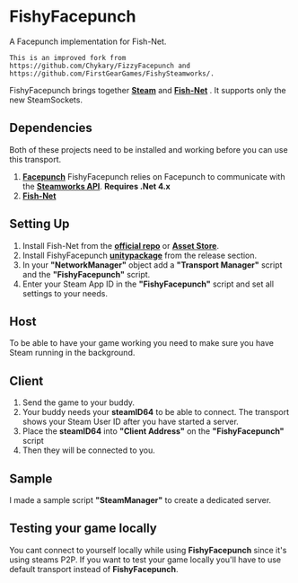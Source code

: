 # FishyFacepunch

A Facepunch implementation for Fish-Net.

	This is an improved fork from https://github.com/Chykary/FizzyFacepunch and https://github.com/FirstGearGames/FishySteamworks/.

FishyFacepunch brings together **[Steam](https://store.steampowered.com)** and **[Fish-Net](https://github.com/FirstGearGames/FishNet)** . It supports only the new SteamSockets.

## Dependencies
Both of these projects need to be installed and working before you can use this transport.
1. **[Facepunch](https://github.com/Facepunch/Facepunch.Steamworks)** FishyFacepunch relies on Facepunch to communicate with the **[Steamworks API](https://partner.steamgames.com/doc/sdk)**. **Requires .Net 4.x**  
2. **[Fish-Net](https://github.com/FirstGearGames/FishNet)**

## Setting Up

1. Install Fish-Net from the **[official repo](https://github.com/FirstGearGames/FishNet/releases)** or **[Asset Store](https://assetstore.unity.com/packages/tools/network/fish-net-networking-evolved-207815)**.
2. Install FishyFacepunch **[unitypackage](https://github.com/TiToMoskito/FishyFacepunch/releases)** from the release section.
3. In your **"NetworkManager"** object add a  **"Transport Manager"** script and the **"FishyFacepunch"** script.
4. Enter your Steam App ID in the **"FishyFacepunch"** script and set all settings to your needs.

## Host
To be able to have your game working you need to make sure you have Steam running in the background.

## Client
1. Send the game to your buddy.
2. Your buddy needs your **steamID64** to be able to connect. The transport shows your Steam User ID after you have started a server.
3. Place the **steamID64** into **"Client Address"** on the **"FishyFacepunch"** script
5. Then they will be connected to you.

## Sample
I made a sample script **"SteamManager"** to create a dedicated server.

## Testing your game locally
You cant connect to yourself locally while using **FishyFacepunch** since it's using steams P2P. If you want to test your game locally you'll have to use default transport instead of **FishyFacepunch**.
